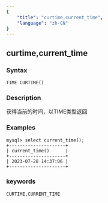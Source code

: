 ```yaml
---
{
    "title": "curtime,current_time",
    "language": "zh-CN"
}
---
```


<!-- 
Licensed to the Apache Software Foundation (ASF) under one
or more contributor license agreements.  See the NOTICE file
distributed with this work for additional information
regarding copyright ownership.  The ASF licenses this file
to you under the Apache License, Version 2.0 (the
"License"); you may not use this file except in compliance
with the License.  You may obtain a copy of the License at

  http://www.apache.org/licenses/LICENSE-2.0

Unless required by applicable law or agreed to in writing,
software distributed under the License is distributed on an
"AS IS" BASIS, WITHOUT WARRANTIES OR CONDITIONS OF ANY
KIND, either express or implied.  See the License for the
specific language governing permissions and limitations
under the License.
-->

## curtime,current_time

### Syntax

`TIME CURTIME()`

### Description

获得当前的时间，以TIME类型返回

### Examples

```
mysql> select current_time();
+---------------------+
| current_time()      |
+---------------------+
| 2023-07-28 14:37:06 |
+---------------------+
```

### keywords

    CURTIME,CURRENT_TIME
